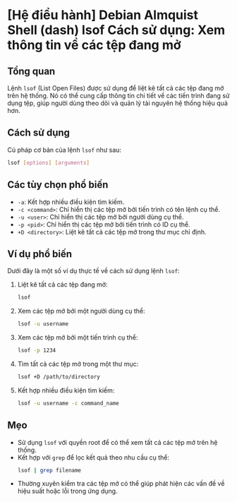 # [Hệ điều hành] Debian Almquist Shell (dash) lsof Cách sử dụng: Xem thông tin về các tệp đang mở

## Tổng quan
Lệnh `lsof` (List Open Files) được sử dụng để liệt kê tất cả các tệp đang mở trên hệ thống. Nó có thể cung cấp thông tin chi tiết về các tiến trình đang sử dụng tệp, giúp người dùng theo dõi và quản lý tài nguyên hệ thống hiệu quả hơn.

## Cách sử dụng
Cú pháp cơ bản của lệnh `lsof` như sau:
```bash
lsof [options] [arguments]
```

## Các tùy chọn phổ biến
- `-a`: Kết hợp nhiều điều kiện tìm kiếm.
- `-c <command>`: Chỉ hiển thị các tệp mở bởi tiến trình có tên lệnh cụ thể.
- `-u <user>`: Chỉ hiển thị các tệp mở bởi người dùng cụ thể.
- `-p <pid>`: Chỉ hiển thị các tệp mở bởi tiến trình có ID cụ thể.
- `+D <directory>`: Liệt kê tất cả các tệp mở trong thư mục chỉ định.

## Ví dụ phổ biến
Dưới đây là một số ví dụ thực tế về cách sử dụng lệnh `lsof`:

1. Liệt kê tất cả các tệp đang mở:
   ```bash
   lsof
   ```

2. Xem các tệp mở bởi một người dùng cụ thể:
   ```bash
   lsof -u username
   ```

3. Xem các tệp mở bởi một tiến trình cụ thể:
   ```bash
   lsof -p 1234
   ```

4. Tìm tất cả các tệp mở trong một thư mục:
   ```bash
   lsof +D /path/to/directory
   ```

5. Kết hợp nhiều điều kiện tìm kiếm:
   ```bash
   lsof -u username -c command_name
   ```

## Mẹo
- Sử dụng `lsof` với quyền root để có thể xem tất cả các tệp mở trên hệ thống.
- Kết hợp với `grep` để lọc kết quả theo nhu cầu cụ thể:
  ```bash
  lsof | grep filename
  ```
- Thường xuyên kiểm tra các tệp mở có thể giúp phát hiện các vấn đề về hiệu suất hoặc lỗi trong ứng dụng.